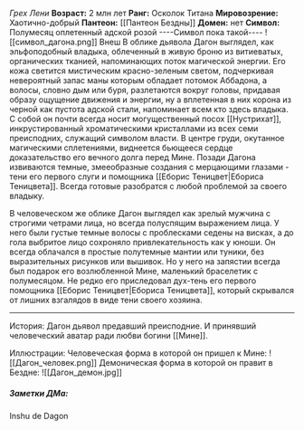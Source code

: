 *Грех Лени*
**Возраст:** 2 млн лет
**Ранг:** Осколок Титана
**Мировозрение:** Хаотично-добрый
**Пантеон:** [[Пантеон Бездны]]
**Домен:** нет
**Символ:** Полумесяц оплетенный адской розой 
----Символ пока такой---- 
![[символ_дагона.png]]
Внеш
В облике дьявола Дагон выглядел, как эльфоподобный владыка, облеченный в живую броню из витиеватых, органических тканией, напоминающих поток магической энергии. Его кожа светится мистическим красно-зеленым  светом, подчеркивая невероятный запас маны которым обладает потомок Аббадона, а волосы, словно дым или буря, разлетаются вокруг головы, придавая образу ощущение движения и энергии, ну а вплетенная в них корона из черной как пустота адской стали, напоминает всем кто здесь владыка. С собой он почти всегда носит могущественный посох [[Нустрихат]], инкрустированный хроматическими кристаллами из всех семи преисподних, служащий символом власти. В центре груди, окутанное магическими сплетениями, виднеется бьющееся сердце доказательство его вечного долга перед Мине. Позади Дагона извиваются темные, змееобразные создания с мерцающими глазами - тени его первого слуги и помощника [[Еборис Теницвет|Ебориса Теницвета]]. Всегда готовые разобратся с любой проблемой за своего владыку.

В человеческом же облике Дагон выглядел как зрелый мужчина с строгими четрами лица, но всегда полуспящим выражением лица. У него были густые темные волосы с проблесками седены на висках, а до гола выбритое лицо сохроняло привлекательность как у юноши. Он всегда облачался в простые полутемные мантии или туники, без выразительных рисунков или вышивок. Но у него на запястии всегда был подарок его возлюбленной Мине, маленький браселетик с полумесяцом. Не редко его приследовал дух-тень его первого помощника [[Еборис Теницвет|Ебориса Теницвета]], который скрывался от лишних взгалядов в виде тени своего хозяина. 
______________
История: 
Дагон дьявол предавший преисподние. И принявший человеческий аватар ради любви богини [[Мине]].

Иллюстрации:
Человеческая форма в которой он пришел к Мине:
![[Дагон_человек.png]]
Демоническая форма в которой он правит в Бездне:
![[Дагон_демон.jpg]]
##### Заметки ДМа:
Inshu de Dagon